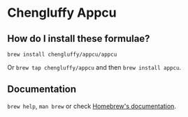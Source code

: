 # Chengluffy Appcu

## How do I install these formulae?

`brew install chengluffy/appcu/appcu`

Or `brew tap chengluffy/appcu` and then `brew install appcu`.

## Documentation

`brew help`, `man brew` or check [Homebrew's documentation](https://docs.brew.sh).
